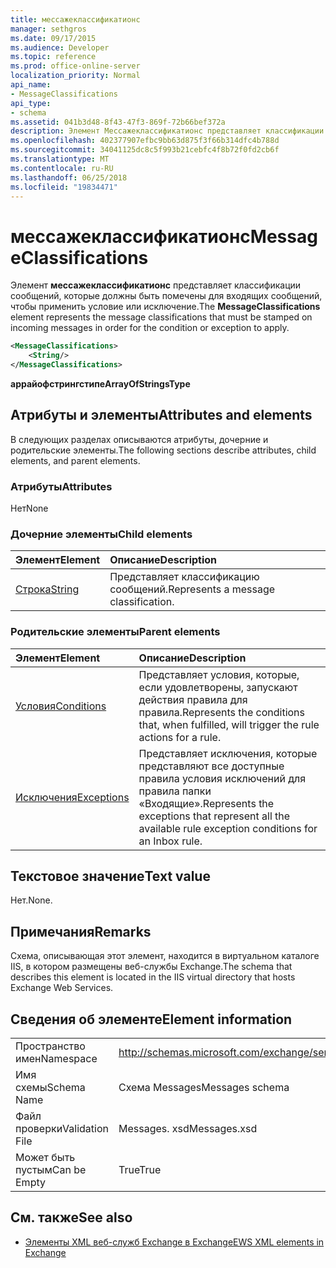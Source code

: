 ```yaml
---
title: мессажеклассификатионс
manager: sethgros
ms.date: 09/17/2015
ms.audience: Developer
ms.topic: reference
ms.prod: office-online-server
localization_priority: Normal
api_name:
- MessageClassifications
api_type:
- schema
ms.assetid: 041b3d48-8f43-47f3-869f-72b66bef372a
description: Элемент Мессажеклассификатионс представляет классификации сообщений, которые должны быть помечены для входящих сообщений, чтобы применить условие или исключение.
ms.openlocfilehash: 402377907efbc9bb63d875f3f66b314dfc4b788d
ms.sourcegitcommit: 34041125dc8c5f993b21cebfc4f8b72f0fd2cb6f
ms.translationtype: MT
ms.contentlocale: ru-RU
ms.lasthandoff: 06/25/2018
ms.locfileid: "19834471"
---
```

# <a name="messageclassifications"></a><span data-ttu-id="c5137-103">мессажеклассификатионс</span><span class="sxs-lookup"><span data-stu-id="c5137-103">MessageClassifications</span></span>

<span data-ttu-id="c5137-104">Элемент **мессажеклассификатионс** представляет классификации сообщений, которые должны быть помечены для входящих сообщений, чтобы применить условие или исключение.</span><span class="sxs-lookup"><span data-stu-id="c5137-104">The **MessageClassifications** element represents the message classifications that must be stamped on incoming messages in order for the condition or exception to apply.</span></span> 
  
```XML
<MessageClassifications>
    <String/>
</MessageClassifications>
```

 <span data-ttu-id="c5137-105">**аррайофстрингстипе**</span><span class="sxs-lookup"><span data-stu-id="c5137-105">**ArrayOfStringsType**</span></span>
## <a name="attributes-and-elements"></a><span data-ttu-id="c5137-106">Атрибуты и элементы</span><span class="sxs-lookup"><span data-stu-id="c5137-106">Attributes and elements</span></span>

<span data-ttu-id="c5137-107">В следующих разделах описываются атрибуты, дочерние и родительские элементы.</span><span class="sxs-lookup"><span data-stu-id="c5137-107">The following sections describe attributes, child elements, and parent elements.</span></span>
  
### <a name="attributes"></a><span data-ttu-id="c5137-108">Атрибуты</span><span class="sxs-lookup"><span data-stu-id="c5137-108">Attributes</span></span>

<span data-ttu-id="c5137-109">Нет</span><span class="sxs-lookup"><span data-stu-id="c5137-109">None</span></span>
  
### <a name="child-elements"></a><span data-ttu-id="c5137-110">Дочерние элементы</span><span class="sxs-lookup"><span data-stu-id="c5137-110">Child elements</span></span>

|<span data-ttu-id="c5137-111">**Элемент**</span><span class="sxs-lookup"><span data-stu-id="c5137-111">**Element**</span></span>|<span data-ttu-id="c5137-112">**Описание**</span><span class="sxs-lookup"><span data-stu-id="c5137-112">**Description**</span></span>|
|:-----|:-----|
|[<span data-ttu-id="c5137-113">Строка</span><span class="sxs-lookup"><span data-stu-id="c5137-113">String</span></span>](string.md) <br/> |<span data-ttu-id="c5137-114">Представляет классификацию сообщений.</span><span class="sxs-lookup"><span data-stu-id="c5137-114">Represents a message classification.</span></span>  <br/> |
   
### <a name="parent-elements"></a><span data-ttu-id="c5137-115">Родительские элементы</span><span class="sxs-lookup"><span data-stu-id="c5137-115">Parent elements</span></span>

|<span data-ttu-id="c5137-116">**Элемент**</span><span class="sxs-lookup"><span data-stu-id="c5137-116">**Element**</span></span>|<span data-ttu-id="c5137-117">**Описание**</span><span class="sxs-lookup"><span data-stu-id="c5137-117">**Description**</span></span>|
|:-----|:-----|
|[<span data-ttu-id="c5137-118">Условия</span><span class="sxs-lookup"><span data-stu-id="c5137-118">Conditions</span></span>](conditions.md) <br/> |<span data-ttu-id="c5137-119">Представляет условия, которые, если удовлетворены, запускают действия правила для правила.</span><span class="sxs-lookup"><span data-stu-id="c5137-119">Represents the conditions that, when fulfilled, will trigger the rule actions for a rule.</span></span>  <br/> |
|[<span data-ttu-id="c5137-120">Исключения</span><span class="sxs-lookup"><span data-stu-id="c5137-120">Exceptions</span></span>](exceptions.md) <br/> |<span data-ttu-id="c5137-121">Представляет исключения, которые представляют все доступные правила условия исключений для правила папки «Входящие».</span><span class="sxs-lookup"><span data-stu-id="c5137-121">Represents the exceptions that represent all the available rule exception conditions for an Inbox rule.</span></span>  <br/> |
   
## <a name="text-value"></a><span data-ttu-id="c5137-122">Текстовое значение</span><span class="sxs-lookup"><span data-stu-id="c5137-122">Text value</span></span>

<span data-ttu-id="c5137-123">Нет.</span><span class="sxs-lookup"><span data-stu-id="c5137-123">None.</span></span>
  
## <a name="remarks"></a><span data-ttu-id="c5137-124">Примечания</span><span class="sxs-lookup"><span data-stu-id="c5137-124">Remarks</span></span>

<span data-ttu-id="c5137-125">Схема, описывающая этот элемент, находится в виртуальном каталоге IIS, в котором размещены веб-службы Exchange.</span><span class="sxs-lookup"><span data-stu-id="c5137-125">The schema that describes this element is located in the IIS virtual directory that hosts Exchange Web Services.</span></span>
  
## <a name="element-information"></a><span data-ttu-id="c5137-126">Сведения об элементе</span><span class="sxs-lookup"><span data-stu-id="c5137-126">Element information</span></span>

|||
|:-----|:-----|
|<span data-ttu-id="c5137-127">Пространство имен</span><span class="sxs-lookup"><span data-stu-id="c5137-127">Namespace</span></span>  <br/> |http://schemas.microsoft.com/exchange/services/2006/messages  <br/> |
|<span data-ttu-id="c5137-128">Имя схемы</span><span class="sxs-lookup"><span data-stu-id="c5137-128">Schema Name</span></span>  <br/> |<span data-ttu-id="c5137-129">Схема Messages</span><span class="sxs-lookup"><span data-stu-id="c5137-129">Messages schema</span></span>  <br/> |
|<span data-ttu-id="c5137-130">Файл проверки</span><span class="sxs-lookup"><span data-stu-id="c5137-130">Validation File</span></span>  <br/> |<span data-ttu-id="c5137-131">Messages. xsd</span><span class="sxs-lookup"><span data-stu-id="c5137-131">Messages.xsd</span></span>  <br/> |
|<span data-ttu-id="c5137-132">Может быть пустым</span><span class="sxs-lookup"><span data-stu-id="c5137-132">Can be Empty</span></span>  <br/> |<span data-ttu-id="c5137-133">True</span><span class="sxs-lookup"><span data-stu-id="c5137-133">True</span></span>  <br/> |
   
## <a name="see-also"></a><span data-ttu-id="c5137-134">См. также</span><span class="sxs-lookup"><span data-stu-id="c5137-134">See also</span></span>



- [<span data-ttu-id="c5137-135">Элементы XML веб-служб Exchange в Exchange</span><span class="sxs-lookup"><span data-stu-id="c5137-135">EWS XML elements in Exchange</span></span>](ews-xml-elements-in-exchange.md)

